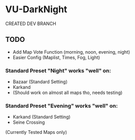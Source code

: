 # VU-DarkNight

CREATED DEV BRANCH

## TODO
- Add Map Vote Function (morning, noon, evening, night)
- Easier Config (Maplist, Times, Fog, Light)




### Standard Preset "Night" works "well" on:

- Bazaar (Standard Setting)
- Karkand
- (Should work on almost all maps tho, needs testing)

### Standard Preset "Evening" works "well" on:

- Karkand (Standard Setting)
- Seine Crossing

(Currently Tested Maps only)
